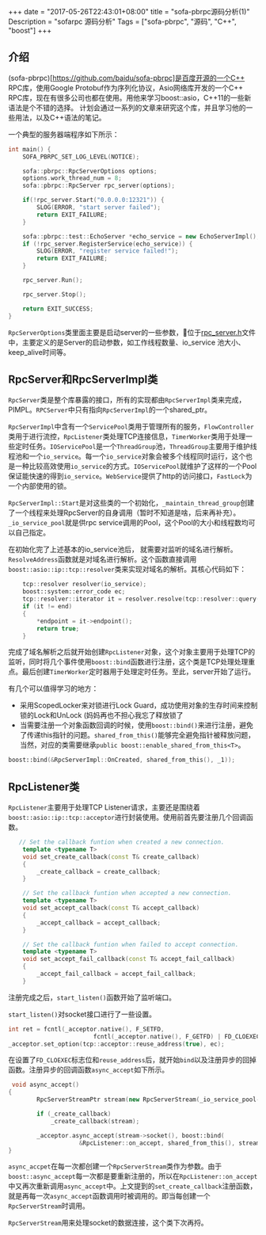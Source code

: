 +++
date = "2017-05-26T22:43:01+08:00"
title = "sofa-pbrpc源码分析(1)"
Description = "sofarpc 源码分析"
Tags = ["sofa-pbrpc", "源码", "C++", "boost"]
+++

## 介绍
(sofa-pbrpc)[https://github.com/baidu/sofa-pbrpc]是百度开源的一个C++ RPC库，使用Google Protobuf作为序列化协议，Asio网络库开发的一个C++ RPC库，现在有很多公司也都在使用。用他来学习boost::asio，C++11的一些新语法是个不错的选择。
计划会通过一系列的文章来研究这个库，并且学习他的一些用法，以及C++语法的笔记。

一个典型的服务器端程序如下所示：
```C++
int main() {
    SOFA_PBRPC_SET_LOG_LEVEL(NOTICE);

    sofa::pbrpc::RpcServerOptions options;
    options.work_thread_num = 8;
    sofa::pbrpc::RpcServer rpc_server(options);

    if(!rpc_server.Start("0.0.0.0:12321")) {
        SLOG(ERROR, "start server failed");
        return EXIT_FAILURE;
    }

    sofa::pbrpc::test::EchoServer *echo_service = new EchoServerImpl();
    if (!rpc_server.RegisterService(echo_service)) {
        SLOG(ERROR, "register service failed!");
        return EXIT_FAILURE;
    }

    rpc_server.Run();

    rpc_server.Stop();

    return EXIT_SUCCESS;
}
```

`RpcServerOptions`类里面主要是启动server的一些参数，位于[rpc_server.h](https://github.com/baidu/sofa-pbrpc/blob/master/src/sofa/pbrpc/rpc_server.h#L23)文件中，主要定义的是Server的启动参数，如工作线程数量、io_service 池大小、keep_alive时间等。
<!--more-->
## RpcServer和RpcServerImpl类
`RpcServer`类是整个库暴露的接口，所有的实现都由`RpcServerImpl`类来完成，PIMPL。`RPCServer`中只有指向`RpcServerImpl`的一个shared_ptr。

`RpcServerImpl`中含有一个`ServicePool`类用于管理所有的服务，`FlowController`类用于进行流控，`RpcListener`类处理TCP连接信息，`TimerWorker`类用于处理一些定时任务。`IOServicePool`是一个`ThreadGroup`池，`ThreadGroup`主要用于维护线程池和一个`io_service`。每一个`io_service`对象会被多个线程同时运行，这个也是一种比较高效使用`io_service`的方式。`IOServicePool`就维护了这样的一个Pool保证能快速的得到`io_service`。`WebService`提供了http的访问接口，`FastLock`为一个内部使用的锁。

`RpcServerImpl::Start`是对这些类的一个初始化，`_maintain_thread_group`创建了一个线程来处理RpcServer的自身调用（暂时不知道是啥，后来再补充）。`_io_service_pool`就是供rpc service调用的Pool，这个Pool的大小和线程数均可以自己指定。

在初始化完了上述基本的io_service池后， 就需要对监听的域名进行解析。`ResolveAddress`函数就是对域名进行解析。这个函数直接调用`boost::asio::ip::tcp::resolver`类来实现对域名的解析。其核心代码如下：
```C++
    tcp::resolver resolver(io_service);
    boost::system::error_code ec;
    tcp::resolver::iterator it = resolver.resolve(tcp::resolver::query(host, svc), ec), end;
    if (it != end)
    {
        *endpoint = it->endpoint();
        return true;
    }
```
完成了域名解析之后就开始创建`RpcListener`对象，这个对象主要用于处理TCP的监听，同时将几个事件使用`boost::bind`函数进行注册，这个类是TCP处理处理重点。最后创建`TimerWorker`定时器用于处理定时任务。至此，server开始了运行。

有几个可以值得学习的地方：

* 采用ScopedLocker来对锁进行Lock Guard，成功使用对象的生存时间来控制锁的Lock和UnLock (妈妈再也不担心我忘了释放锁了
* 当需要注册一个对象函数回调的时候，使用`boost::bind()`来进行注册，避免了传递this指针的问题。`shared_from_this()`能够完全避免指针被释放问题，当然，对应的类需要继承`public boost::enable_shared_from_this<T>`。
```C++
boost::bind(&RpcServerImpl::OnCreated, shared_from_this(), _1));
```

## RpcListener类
`RpcListener`主要用于处理TCP Listener请求，主要还是围绕着`boost::asio::ip::tcp::acceptor`进行封装使用。使用前首先要注册几个回调函数。
```C++
   // Set the callback funtion when created a new connection.
    template <typename T>
    void set_create_callback(const T& create_callback)
    {
        _create_callback = create_callback;
    }

    // Set the callback funtion when accepted a new connection.
    template <typename T>
    void set_accept_callback(const T& accept_callback)
    {
        _accept_callback = accept_callback;
    }

    // Set the callback funtion when failed to accept connection.
    template <typename T>
    void set_accept_fail_callback(const T& accept_fail_callback)
    {
        _accept_fail_callback = accept_fail_callback;
    }
```
注册完成之后，`start_listen()`函数开始了监听端口。

`start_listen()`对socket接口进行了一些设置。

```c++
int ret = fcntl(_acceptor.native(), F_SETFD, 
                        fcntl(_acceptor.native(), F_GETFD) | FD_CLOEXEC);
_acceptor.set_option(tcp::acceptor::reuse_address(true), ec);
```
在设置了`FD_CLOEXEC`标志位和`reuse_address`后，就开始`bind`以及注册异步的回掉函数。注册异步的回调函数`async_accept`如下所示。
```c++
 void async_accept()
{
        RpcServerStreamPtr stream(new RpcServerStream(_io_service_pool->GetIOService()));

        if (_create_callback)
            _create_callback(stream);

        _acceptor.async_accept(stream->socket(), boost::bind(
                    &RpcListener::on_accept, shared_from_this(), stream, _1));
}
```

`async_accpet`在每一次都创建一个`RpcServerStream`类作为参数。由于`boost::async_accept`每一次都是要重新注册的，所以在`RpcListener::on_accept`中又再次重新调用`async_accept`中。上文提到的`set_create_callback`注册函数，就是再每一次`async_accept`函数调用时被调用的。即当每创建一个`RpcServerStream`时调用。


`RpcServerStream`用来处理socket的数据连接，这个类下次再捋。





